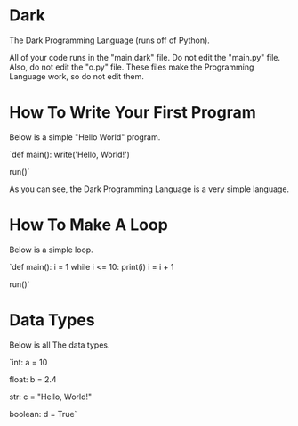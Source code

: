 # Dark
The Dark Programming Language (runs off of Python).

All of your code runs in the "main.dark" file. Do not edit the "main.py" file. Also, do not edit the "o.py" file. These files make the Programming Language work, so do not edit them.

# How To Write Your First Program
Below is a simple "Hello World" program.

`def main():
	write('Hello, World!')
		
run()`

As you can see, the Dark Programming Language is a very simple language.

# How To Make A Loop
Below is a simple loop.

`def main():
	i = 1
	while i <= 10:
		print(i)
		i = i + 1

run()`

# Data Types
Below is all The data types.

`int:
a = 10

float:
b = 2.4

str:
c = "Hello, World!"

boolean:
d = True`
